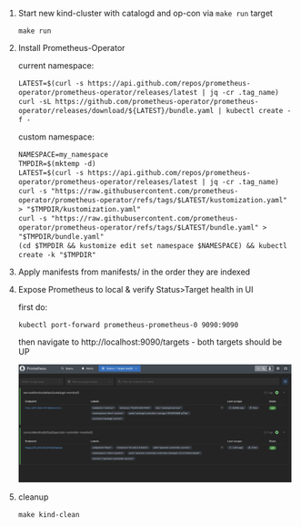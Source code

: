 1. Start new kind-cluster with catalogd and op-con via `make run` target
    ```
    make run
    ```

2. Install Prometheus-Operator

    current namespace:
    ```
    LATEST=$(curl -s https://api.github.com/repos/prometheus-operator/prometheus-operator/releases/latest | jq -cr .tag_name)
    curl -sL https://github.com/prometheus-operator/prometheus-operator/releases/download/${LATEST}/bundle.yaml | kubectl create -f -
    ```

    custom namespace:
    ```
    NAMESPACE=my_namespace
    TMPDIR=$(mktemp -d)
    LATEST=$(curl -s https://api.github.com/repos/prometheus-operator/prometheus-operator/releases/latest | jq -cr .tag_name)
    curl -s "https://raw.githubusercontent.com/prometheus-operator/prometheus-operator/refs/tags/$LATEST/kustomization.yaml" > "$TMPDIR/kustomization.yaml"
    curl -s "https://raw.githubusercontent.com/prometheus-operator/prometheus-operator/refs/tags/$LATEST/bundle.yaml" > "$TMPDIR/bundle.yaml"
    (cd $TMPDIR && kustomize edit set namespace $NAMESPACE) && kubectl create -k "$TMPDIR"
    ```

3. Apply manifests from manifests/ in the order they are indexed

4. Expose Prometheus to local & verify Status>Target health in UI

    first do:
    ```
    kubectl port-forward prometheus-prometheus-0 9090:9090
    ```

    then navigate to http://localhost:9090/targets - both targets should be UP

    ![targets](./pictures/scrn.png)

5. cleanup

    ```
    make kind-clean
    ```
